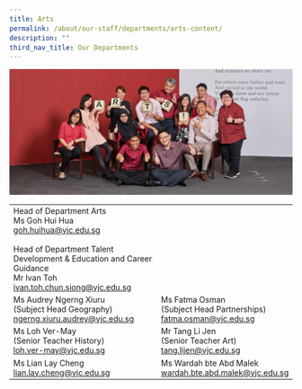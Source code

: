 ```yaml
---
title: Arts
permalink: /about/our-staff/departments/arts-content/
description: ""
third_nav_title: Our Departments
---
```

![](/images/d-arts-1024x455.jpg)

|  |  | 
| -------- | -------- | 
|Head of Department Arts<br>Ms Goh Hui Hua<br>[goh.huihua@vjc.edu.sg](mailto:goh.huihua@vjc.edu.sg)<br><br>Head of Department Talent Development &amp; Education and Career Guidance<br>Mr Ivan Toh<br>[ivan.toh.chun.siong@vjc.edu.sg](mailto:ivan.toh.chun.siong@vjc.edu.sg)||
|Ms Audrey Ngerng Xiuru<br>(Subject Head Geography)<br>[ngerng.xiuru.audrey@vjc.edu.sg](mailto:ngerng.xiuru.audrey@vjc.edu.sg)|	Ms Fatma Osman<br>(Subject Head Partnerships)<br>[fatma.osman@vjc.edu.sg](mailto:fatma.osman@vjc.edu.sg)|
|Ms Loh Ver-May<br>(Senior Teacher History)<br>[loh.ver-may@vjc.edu.sg](mailto:loh.ver-may@vjc.edu.sg)| Mr Tang Li Jen<br>(Senior Teacher Art)<br>[tang.lijen@vjc.edu.sg](mailto:tang.lijen@vjc.edu.sg) |
|Ms Lian Lay Cheng<br>[lian.lay.cheng@vjc.edu.sg](mailto:lian.lay.cheng@vjc.edu.sg)	|Ms Wardah bte Abd Malek<br>[wardah.bte.abd.malek@vjc.edu.sg](mailto:wardah.bte.abd.malek@vjc.edu.sg)|